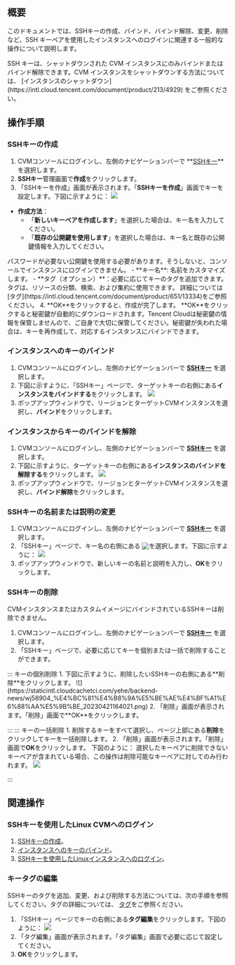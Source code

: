 ## 概要
このドキュメントでは、SSHキーの作成、バインド、バインド解除、変更、削除など、SSH キーペアを使用したインスタンスへのログインに関連する一般的な操作について説明します。

<dx-alert infotype="notice" title="">
SSH キーは、シャットダウンされた CVM インスタンスにのみバインドまたはバインド解除できます。CVM インスタンスをシャットダウンする方法については、 [インスタンスのシャットダウン](https://intl.cloud.tencent.com/document/product/213/4929) をご参照ください。
</dx-alert>

## 操作手順

### SSHキーの作成[](id:creatSSH)
1. CVMコンソールにログインし、左側のナビゲーションバーで **[SSHキー](https://console.cloud.tencent.com/cvm/sshkey)**を選択します。
2.  **SSHキー**管理画面で**作成**をクリックします。
3. 「SSHキーを作成」画面が表示されます。「**SSHキーを作成**」画面でキーを設定します。下図に示すように：
![](https://staticintl.cloudcachetci.com/yehe/backend-news/4dCL899_%E4%BC%81%E4%B8%9A%E5%BE%AE%E4%BF%A1%E6%88%AA%E5%9B%BE_20230421162143.png)
 - **作成方法**：
    - 「**新しいキーペアを作成します**」を選択した場合は、キー名を入力してください。
    - 「**既存の公開鍵を使用します**」を選択した場合は、キー名と既存の公開鍵情報を入力してください。
<dx-alert infotype="notice" title="">
パスワードが必要ない公開鍵を使用する必要があります。そうしないと、コンソールでインスタンスにログインできません。
</dx-alert>
 - **キー名**: 名前をカスタマイズします。
 - **タグ（オプション）**：必要に応じてキーのタグを追加できます。タグは、リソースの分類、検索、および集約に使用できます。 詳細については [タグ](https://intl.cloud.tencent.com/document/product/651/13334)をご参照ください。
4. **OK**をクリックすると、作成が完了します。
<dx-alert infotype="notice" title="">
**OK**をクリックすると秘密鍵が自動的にダウンロードされます。Tencent Cloudは秘密鍵の情報を保管しませんので、ご自身で大切に保管してください。秘密鍵が失われた場合は、キーを再作成して、対応するインスタンスにバインドできます。
</dx-alert>

### インスタンスへのキーのバインド[](id:bindingSSH)
1. CVMコンソールにログインし、左側のナビゲーションバーで  **[SSHキー](https://console.cloud.tencent.com/cvm/sshkey)** を選択します。
2. 下図に示すように、「SSHキー」ページで、ターゲットキーの右側にある**インスタンスをバインドする**をクリックします。
![](https://staticintl.cloudcachetci.com/yehe/backend-news/wQxy755_%E4%BC%81%E4%B8%9A%E5%BE%AE%E4%BF%A1%E6%88%AA%E5%9B%BE_20230421163951.png)
3. ポップアップウィンドウで、リージョンとターゲットCVMインスタンスを選択し、**バインド**をクリックします。


### インスタンスからキーのバインドを解除
1. CVMコンソールにログインし、左側のナビゲーションバーで  **[SSHキー](https://console.cloud.tencent.com/cvm/sshkey)** を選択します。
2. 下図に示すように、ターゲットキーの右側にある**インスタンスのバインドを解除する**をクリックします。
![](https://staticintl.cloudcachetci.com/yehe/backend-news/vvPz605_%E4%BC%81%E4%B8%9A%E5%BE%AE%E4%BF%A1%E6%88%AA%E5%9B%BE_20230421164006.png)
3. ポップアップウィンドウで、リージョンとターゲットCVMインスタンスを選択し、**バインド解除**をクリックします。


### SSHキーの名前または説明の変更
1. CVMコンソールにログインし、左側のナビゲーションバーで  **[SSHキー](https://console.cloud.tencent.com/cvm/sshkey)** を選択します。
2. 「SSHキー」ページで、キー名の右側にある <img  style="margin:-3px 0px" src="https://main.qcloudimg.com/raw/9db81482f9242417d94a04f314b42b19.png"/>を選択します。下図に示すように：
![](https://staticintl.cloudcachetci.com/yehe/backend-news/JIYj454_%E4%BC%81%E4%B8%9A%E5%BE%AE%E4%BF%A1%E6%88%AA%E5%9B%BE_20230421164231.png)
3. ポップアップウィンドウで、新しいキーの名前と説明を入力し、**OK**をクリックします。

### SSHキーの削除

<dx-alert infotype="notice" title="">
CVMインスタンスまたはカスタムイメージにバインドされているSSHキーは削除できません。
</dx-alert>

1. CVMコンソールにログインし、左側のナビゲーションバーで  **[SSHキー](https://console.cloud.tencent.com/cvm/sshkey)** を選択します。
2. 「SSHキー」ページで、必要に応じてキーを個別または一括で削除することができます。
<dx-tabs>
::: キーの個別削除
    1. 下図に示すように、削除したいSSHキーの右側にある**削除**をクリックします。
![](https://staticintl.cloudcachetci.com/yehe/backend-news/wj58904_%E4%BC%81%E4%B8%9A%E5%BE%AE%E4%BF%A1%E6%88%AA%E5%9B%BE_20230421164021.png)
    2. 「削除」画面が表示されます。「削除」画面で**OK**をクリックします。
   

:::
::: キーの一括削除
    1. 削除するキーをすべて選択し、ページ上部にある**削除**をクリックしてキーを一括削​​除します。
        2. 「削除」画面が表示されます。「削除」画面で**OK**をクリックします。 下図のように：
選択したキーペアに削除できないキーペアが含まれている場合、この操作は削除可能なキーペアに対してのみ行われます。
![](https://main.qcloudimg.com/raw/bfcdfb401f8906834b02372d3e50dbe0.png)

:::
</dx-tabs>

## 関連操作

### SSHキーを使用したLinux CVMへのログイン

1. [SSHキーの作成](#creatSSH)。
2. [インスタンスへのキーのバインド](#bindingSSH)。
3. [SSHキーを使用したLinuxインスタンスへのログイン](https://intl.cloud.tencent.com/document/product/213/32501)。

### キータグの編集

SSHキーのタグを追加、変更、および削除する方法については、次の手順を参照してください。タグの詳細については、 [タグ](https://intl.cloud.tencent.com/document/product/651/13334)をご参照ください。

1. 「SSHキー」ページでキーの右側にある**タグ編集**をクリックします。下図のように：
![](https://staticintl.cloudcachetci.com/yehe/backend-news/nwtQ886_%E4%BC%81%E4%B8%9A%E5%BE%AE%E4%BF%A1%E6%88%AA%E5%9B%BE_20230421163834.png)
2. 「タグ編集」画面が表示されます。「タグ編集」画面で必要に応じて設定してください。
3. **OK**をクリックします。